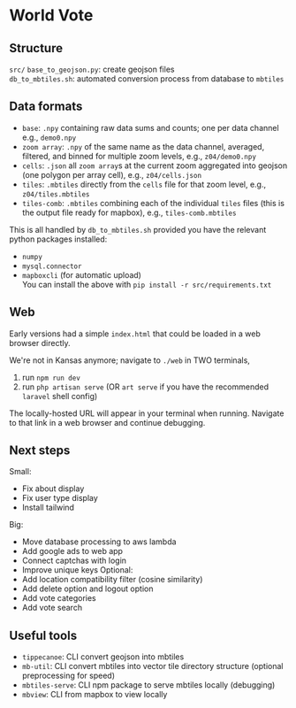 # World Vote

## Structure
`src/`
`base_to_geojson.py`: create geojson files  
`db_to_mbtiles.sh`: automated conversion process from database to `mbtiles`

## Data formats
* `base`: `.npy` containing raw data sums and counts; one per data channel e.g., `demo0.npy`  
* `zoom array`: `.npy` of the same name as the data channel, averaged, filtered, and binned for multiple zoom levels, e.g., `z04/demo0.npy`  
* `cells`: `.json` all `zoom array`s at the current zoom aggregated into geojson (one polygon per array cell), e.g., `z04/cells.json`
* `tiles`: `.mbtiles` directly from the `cells` file for that zoom level, e.g., `z04/tiles.mbtiles`  
* `tiles-comb`: `.mbtiles` combining each of the individual `tiles` files (this is the output file ready for mapbox), e.g., `tiles-comb.mbtiles`  

This is all handled by `db_to_mbtiles.sh` provided you have the relevant python packages installed:
* `numpy`
* `mysql.connector`
* `mapboxcli` (for automatic upload)  
You can install the above with `pip install -r src/requirements.txt`  

## Web
Early versions had a simple `index.html` that could be loaded in a web browser directly.

We're not in Kansas anymore; navigate to `./web` in TWO terminals,
1. run `npm run dev`  
2. run `php artisan serve` (OR `art serve` if you have the recommended `laravel` shell config)  

The locally-hosted URL will appear in your terminal when running. Navigate to that link in a web browser and continue debugging.


## Next steps
Small:
* Fix about display
* Fix user type display
* Install tailwind

Big:  
* Move database processing to aws lambda  
* Add google ads to web app  
* Connect captchas with login  
* Improve unique keys
Optional:
* Add location compatibility filter (cosine similarity)
* Add delete option and logout option
* Add vote categories  
* Add vote search  


## Useful tools
* `tippecanoe`: CLI convert geojson into mbtiles  
* `mb-util`: CLI convert mbtiles into vector tile directory structure (optional preprocessing for speed)  
* `mbtiles-serve`: CLI npm package to serve mbtiles locally (debugging)  
* `mbview`: CLI from mapbox to view locally  
